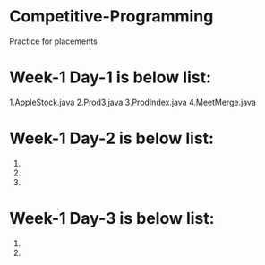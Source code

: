 # Competitive-Programming
Practice for placements
# Week-1 Day-1 is below list:
  1.AppleStock.java
  2.Prod3.java 
  3.ProdIndex.java
  4.MeetMerge.java
# Week-1 Day-2 is below list:
  1.
  2.
  3.
# Week-1 Day-3 is below list:
  1.
  2.
